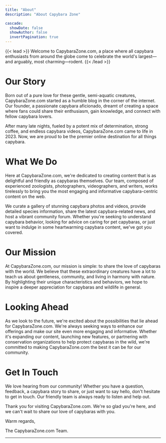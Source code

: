 ```yaml
---
title: "About"
description: "About Capybara Zone"

cascade:
  showDate: false
  showAuthor: false
  invertPagination: true
---
```


{{< lead >}}
Welcome to CapybaraZone.com, a place where all capybara enthusiasts from around the globe come to celebrate the world's largest—and arguably, most charming—rodent.
{{< /lead >}}

# Our Story

Born out of a pure love for these gentle, semi-aquatic creatures, CapybaraZone.com started as a humble blog in the corner of the internet. Our founder, a passionate capybara aficionado, dreamt of creating a space where fans could share their enthusiasm, gain knowledge, and connect with fellow capybara lovers.

After many late nights, fueled by a potent mix of determination, strong coffee, and endless capybara videos, CapybaraZone.com came to life in 2023. Now, we are proud to be the premier online destination for all things capybara.

# What We Do

Here at CapybaraZone.com, we're dedicated to creating content that is as delightful and friendly as capybaras themselves. Our team, composed of experienced zoologists, photographers, videographers, and writers, works tirelessly to bring you the most engaging and informative capybara-centric content on the web.

We curate a gallery of stunning capybara photos and videos, provide detailed species information, share the latest capybara-related news, and host a vibrant community forum. Whether you're seeking to understand capybara behavior, looking for advice on caring for pet capybaras, or just want to indulge in some heartwarming capybara content, we've got you covered.

# Our Mission

At CapybaraZone.com, our mission is simple: to share the love of capybaras with the world. We believe that these extraordinary creatures have a lot to teach us about gentleness, community, and living in harmony with nature. By highlighting their unique characteristics and behaviors, we hope to inspire a deeper appreciation for capybaras and wildlife in general.

# Looking Ahead

As we look to the future, we're excited about the possibilities that lie ahead for CapybaraZone.com. We're always seeking ways to enhance our offerings and make our site even more engaging and informative. Whether it's expanding our content, launching new features, or partnering with conservation organizations to help protect capybaras in the wild, we're committed to making CapybaraZone.com the best it can be for our community.

# Get In Touch

We love hearing from our community! Whether you have a question, feedback, a capybara story to share, or just want to say hello, don't hesitate to get in touch. Our friendly team is always ready to listen and help out.

Thank you for visiting CapybaraZone.com. We're so glad you're here, and we can't wait to share our love of capybaras with you.

Warm regards,

The CapybaraZone.com Team.


---

